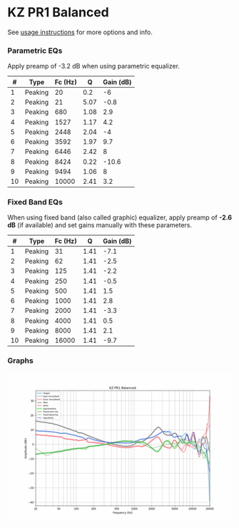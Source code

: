 # KZ PR1 Balanced
See [usage instructions](https://github.com/jaakkopasanen/AutoEq#usage) for more options and info.

### Parametric EQs
Apply preamp of -3.2 dB when using parametric equalizer.

|   # | Type    |   Fc (Hz) |    Q |   Gain (dB) |
|-----|---------|-----------|------|-------------|
|   1 | Peaking |        20 | 0.2  |        -6   |
|   2 | Peaking |        21 | 5.07 |        -0.8 |
|   3 | Peaking |       680 | 1.08 |         2.9 |
|   4 | Peaking |      1527 | 1.17 |         4.2 |
|   5 | Peaking |      2448 | 2.04 |        -4   |
|   6 | Peaking |      3592 | 1.97 |         9.7 |
|   7 | Peaking |      6446 | 2.42 |         8   |
|   8 | Peaking |      8424 | 0.22 |       -10.6 |
|   9 | Peaking |      9494 | 1.06 |         8   |
|  10 | Peaking |     10000 | 2.41 |         3.2 |

### Fixed Band EQs
When using fixed band (also called graphic) equalizer, apply preamp of **-2.6 dB** (if available) and set gains manually with these parameters.

|   # | Type    |   Fc (Hz) |    Q |   Gain (dB) |
|-----|---------|-----------|------|-------------|
|   1 | Peaking |        31 | 1.41 |        -7.1 |
|   2 | Peaking |        62 | 1.41 |        -2.5 |
|   3 | Peaking |       125 | 1.41 |        -2.2 |
|   4 | Peaking |       250 | 1.41 |        -0.5 |
|   5 | Peaking |       500 | 1.41 |         1.5 |
|   6 | Peaking |      1000 | 1.41 |         2.8 |
|   7 | Peaking |      2000 | 1.41 |        -3.3 |
|   8 | Peaking |      4000 | 1.41 |         0.5 |
|   9 | Peaking |      8000 | 1.41 |         2.1 |
|  10 | Peaking |     16000 | 1.41 |        -9.7 |

### Graphs
![](./KZ%20PR1%20Balanced.png)

